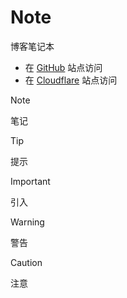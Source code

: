 # Note

博客笔记本

* 在 [GitHub](https://overlookart.github.io) 站点访问
* 在 [Cloudflare](https://overlookart-github-io.pages.dev) 站点访问

> [!NOTE]
> 笔记

> [!TIP]
> 提示

> [!IMPORTANT]
> 引入

> [!WARNING]
> 警告

> [!CAUTION]
> 注意
